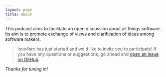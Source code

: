 ```yaml
---
layout: page
title: About
---
```


This podcast aims to facilitate an open discussion about all things software. 
Its aim is to promote exchange of views and clarification of ideas among software makers. 

> love4src has just started and we'd like to invite you to participate! If you have any questions or suggestions, go ahead and [open an issue on GitHub](https://github.com/Y-Experiment/love4src/issues/newnew).

*Thanks for tuning in!*
